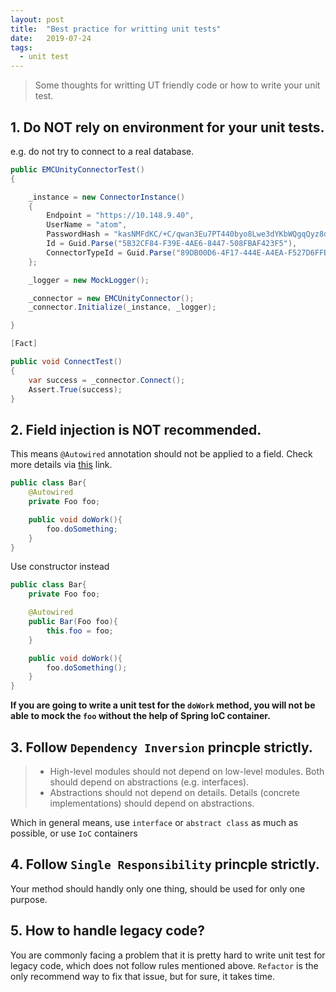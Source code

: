 ```yaml
---
layout: post
title:  "Best practice for writting unit tests"
date:   2019-07-24
tags:
  - unit test
---
```


> Some thoughts for writting UT friendly code or how to write your unit test. 


## 1. Do NOT rely on environment for your unit tests.

e.g. do not try to connect to a real database.

```csharp
public EMCUnityConnectorTest()
{

    _instance = new ConnectorInstance()
    {
        Endpoint = "https://10.148.9.40",
        UserName = "atom",
        PasswordHash = "kasNMFdKC/+C/qwan3Eu7PT440byo8Lwe3dYKbWQgqQyz8dG3fD0bdSJi+87gdxO",
        Id = Guid.Parse("5B32CF84-F39E-4AE6-8447-508FBAF423F5"),
        ConnectorTypeId = Guid.Parse("89DB00D6-4F17-444E-A4EA-F527D6FFB390")
    };

    _logger = new MockLogger();

    _connector = new EMCUnityConnector();
    _connector.Initialize(_instance, _logger);

}

[Fact]

public void ConnectTest()
{
    var success = _connector.Connect();
    Assert.True(success);
}

```

## 2. Field injection is NOT recommended.

This means `@Autowired` annotation should not be applied to a field. Check more details via [this](https://stackoverflow.com/questions/39890849/what-exactly-is-field-injection-and-how-to-avoid-it) link.

        
```java
public class Bar{
    @Autowired
    private Foo foo;

    public void doWork(){
        foo.doSomething;
    }
}

```

Use constructor instead


```java
public class Bar{
    private Foo foo;

    @Autowired
    public Bar(Foo foo){
        this.foo = foo;
    }

    public void doWork(){
        foo.doSomething();
    }
}
```

**If you are going to write a unit test for the `doWork` method, you will not be able to mock the `foo` without the help of Spring IoC container.**

## 3. Follow `Dependency Inversion` princple strictly. 

> - High-level modules should not depend on low-level modules. Both should depend on abstractions (e.g. interfaces).
> - Abstractions should not depend on details. Details (concrete implementations) should depend on abstractions.

Which in general means, use `interface` or `abstract class` as much as possible, or use `IoC` containers

## 4. Follow `Single Responsibility` princple strictly. 

Your method should handly only one thing, should be used for only one purpose.


## 5. How to handle legacy code?

You are commonly facing a problem that it is pretty hard to write unit test for legacy code, which does not follow rules mentioned above. `Refactor` is the only recommend way to fix that issue, but for sure, it takes time.